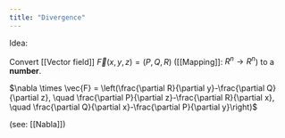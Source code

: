 ```yaml
---
title: "Divergence"
---
```

Idea: 

Convert [[Vector field]] $\vec{F}(x,y,z)=(P,Q,R)$ ([[Mapping]]: $R^{n}\to R^{n}$)  to a **number**.

$\nabla \times \vec{F} = \left(\frac{\partial R}{\partial y}-\frac{\partial Q}{\partial z}, \quad \frac{\partial P}{\partial z}-\frac{\partial R}{\partial x}, \quad \frac{\partial Q}{\partial x}-\frac{\partial P}{\partial y}\right)$

(see: [[Nabla]])